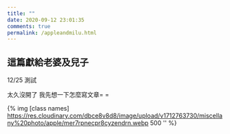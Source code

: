 ```yaml
---
title: ""
date: 2020-09-12 23:01:35
comments: true
permalink: /appleandmilu.html
---
```


<!-- markdownlint-disable MD039 MD033 -->

## 這篇獻給老婆及兒子

12/25 測試

太久沒開了 我先想一下怎麼寫文章= =

{% img [class names] https://res.cloudinary.com/dbce8v8d8/image/upload/v1712763730/miscellany%20photo/apple/mer7rpnecpr8cyzendrn.webp 500 '' %}


